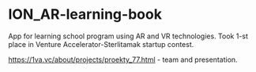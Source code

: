 # ION_AR-learning-book

App for learning school program using AR and VR technologies. Took 1-st place in Venture Accelerator-Sterlitamak startup contest.

https://1va.vc/about/projects/proekty_77.html - team and presentation.

